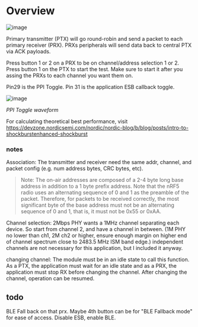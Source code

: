 # Overview

![image](https://github.com/droidecahedron/esb_multi/assets/63935881/17b1016d-957e-4745-af8d-fea1c5574c49)

Primary transmitter (PTX) will go round-robin and send a packet to each primary receiver (PRX). PRXs peripherals will send data back to central PTX via ACK payloads.

Press button 1 or 2 on a PRX to be on channel/address selection 1 or 2.
Press button 1 on the PTX to start the test. Make sure to start it after you assing the PRXs to each channel you want them on.

Pin29 is the PPI Toggle. Pin 31 is the application ESB callback toggle.

![image](https://github.com/droidecahedron/esb_multi/assets/63935881/b66ecdc6-a054-44c3-990f-8c63356a7170)

*PPI Toggle waveform*

For calculating theoretical best performance, visit https://devzone.nordicsemi.com/nordic/nordic-blog/b/blog/posts/intro-to-shockburstenhanced-shockburst

### notes
Association: The transmitter and receiver need the same addr, channel, and packet config (e.g. num address bytes, CRC bytes, etc).
> Note: The on-air addresses are composed of a 2-4 byte long base address in addition to a 1 byte prefix address. Note that the nRF5 radio uses an alternating sequence of 0 and 1 as the preamble of the packet. Therefore, for packets to be received correctly, the most significant byte of the base address must not be an alternating sequence of 0 and 1, that is, it must not be 0x55 or 0xAA.

Channel selection: 2Mbps PHY wants a 1MHz channel separating each device. So start from channel 2, and have a channel in between. (1M PHY no lower than ch1, 2M ch2 or higher, ensure enough margin on higher end of channel spectrum close to 2483.5 MHz ISM band edge.)
independent channels are not necessary for this application, but I included it anyway.

changing channel: The module must be in an idle state to call this function. As a PTX, the application must wait for an idle state and as a PRX, the application must stop RX before changing the channel. After changing the channel, operation can be resumed.

## todo
BLE Fall back on that prx. Maybe 4th button can be for "BLE Fallback mode" for ease of access. Disable ESB, enable BLE.
